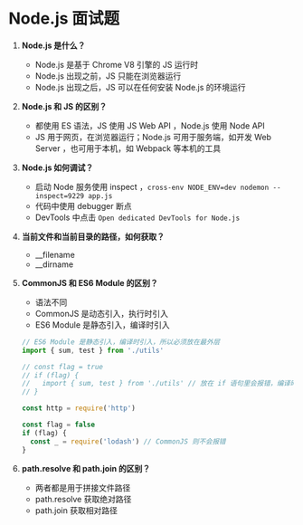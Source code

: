 # Node.js 面试题

1. **Node.js 是什么？**

   - Node.js 是基于 Chrome V8 引擎的 JS 运行时
   - Node.js 出现之前，JS 只能在浏览器运行
   - Node.js 出现之后，JS 可以在任何安装 Node.js 的环境运行

2. **Node.js 和 JS 的区别？**

   - 都使用 ES 语法，JS 使用 JS Web API ，Node.js 使用 Node API
   - JS 用于网页，在浏览器运行；Node.js 可用于服务端，如开发 Web Server ，也可用于本机，如 Webpack 等本机的工具

3. **Node.js 如何调试？**

   - 启动 Node 服务使用 inspect ，`cross-env NODE_ENV=dev nodemon --inspect=9229 app.js`
   - 代码中使用 debugger 断点
   - DevTools 中点击 `Open dedicated DevTools for Node.js`

4. **当前文件和当前目录的路径，如何获取？**

   - __filename
   - __dirname

5. **CommonJS 和 ES6 Module 的区别？**

   - 语法不同
   - CommonJS 是动态引入，执行时引入
   - ES6 Module 是静态引入，编译时引入

   ```js
   // ES6 Module 是静态引入，编译时引入，所以必须放在最外层
   import { sum, test } from './utils'
   
   // const flag = true
   // if (flag) {
   //   import { sum, test } from './utils' // 放在 if 语句里会报错，编译时就报错
   // }
   ```

   ```js
   const http = require('http')
   
   const flag = false
   if (flag) {
     const _ = require('lodash') // CommonJS 则不会报错
   }
   ```

6. **path.resolve 和 path.join 的区别？**

   - 两者都是用于拼接文件路径
   - path.resolve 获取绝对路径
   - path.join 获取相对路径

   

